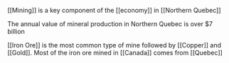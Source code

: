 [[Mining]] is a key component of the [[economy]] in [[Northern Quebec]]

The annual value of mineral production in Northern Quebec is over $7 billion

[[Iron Ore]] is the most common type of mine followed by [[Copper]] and [[Gold]]. Most of the iron ore mined in [[Canada]] comes from [[Quebec]]
